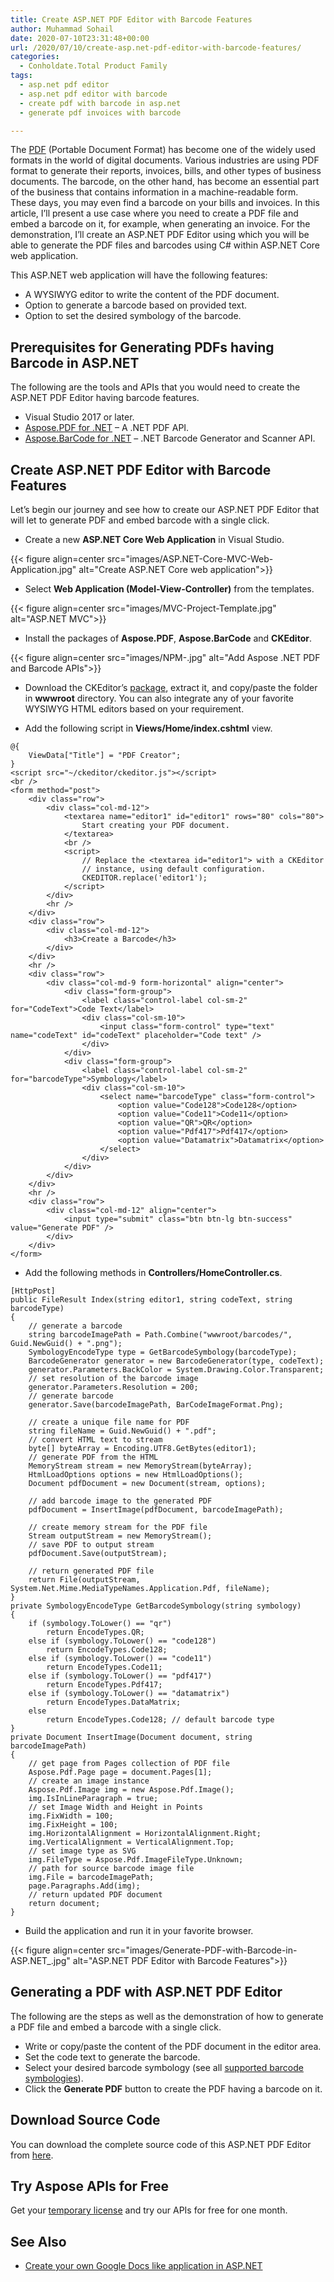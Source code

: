 ```yaml
---
title: Create ASP.NET PDF Editor with Barcode Features
author: Muhammad Sohail
date: 2020-07-10T23:31:48+00:00
url: /2020/07/10/create-asp.net-pdf-editor-with-barcode-features/
categories:
  - Conholdate.Total Product Family
tags:
  - asp.net pdf editor
  - asp.net pdf editor with barcode
  - create pdf with barcode in asp.net
  - generate pdf invoices with barcode

---
```

The [PDF][1] (Portable Document Format) has become one of the widely used formats in the world of digital documents. Various industries are using PDF format to generate their reports, invoices, bills, and other types of business documents. The barcode, on the other hand, has become an essential part of the business that contains information in a machine-readable form. These days, you may even find a barcode on your bills and invoices. In this article, I&#8217;ll present a use case where you need to create a PDF file and embed a barcode on it, for example, when generating an invoice. For the demonstration, I&#8217;ll create an ASP.NET PDF Editor using which you will be able to generate the PDF files and barcodes using C# within ASP.NET Core web application.

This ASP.NET web application will have the following features:

  * A WYSIWYG editor to write the content of the PDF document.
  * Option to generate a barcode based on provided text.
  * Option to set the desired symbology of the barcode.

## Prerequisites for Generating PDFs having Barcode in ASP.NET

The following are the tools and APIs that you would need to create the ASP.NET PDF Editor having barcode features.

  * Visual Studio 2017 or later.
  * [Aspose.PDF for .NET][2] &#8211; A .NET PDF API.
  * [Aspose.BarCode for .NET][3] &#8211; .NET Barcode Generator and Scanner API.

## Create ASP.NET PDF Editor with Barcode Features

Let&#8217;s begin our journey and see how to create our ASP.NET PDF Editor that will let to generate PDF and embed barcode with a single click. 

  * Create a new **ASP.NET Core Web Application** in Visual Studio. 

{{< figure align=center src="images/ASP.NET-Core-MVC-Web-Application.jpg" alt="Create ASP.NET Core web application">}}
 

  * Select **Web Application (Model-View-Controller)** from the templates.

{{< figure align=center src="images/MVC-Project-Template.jpg" alt="ASP.NET MVC">}}
 

  * Install the packages of **Aspose.PDF**, **Aspose.BarCode** and **CKEditor**.

{{< figure align=center src="images/NPM-.jpg" alt="Add Aspose .NET PDF and Barcode APIs">}}
 

  * Download the CKEditor’s [package][4], extract it, and copy/paste the folder in **wwwroot** directory. You can also integrate any of your favorite WYSIWYG HTML editors based on your requirement.

  * Add the following script in **Views/Home/index.cshtml** view. 

```
@{
    ViewData["Title"] = "PDF Creator";
}
<script src="~/ckeditor/ckeditor.js"></script>
<br />
<form method="post">
    <div class="row">
        <div class="col-md-12">
            <textarea name="editor1" id="editor1" rows="80" cols="80">
                Start creating your PDF document.
            </textarea>
            <br />
            <script>
                // Replace the <textarea id="editor1"> with a CKEditor
                // instance, using default configuration.
                CKEDITOR.replace('editor1');
            </script>
        </div>
        <hr />
    </div>
    <div class="row">
        <div class="col-md-12">
            <h3>Create a Barcode</h3>
        </div>
    </div>
    <hr />
    <div class="row">
        <div class="col-md-9 form-horizontal" align="center">
            <div class="form-group">
                <label class="control-label col-sm-2" for="CodeText">Code Text</label>
                <div class="col-sm-10">
                    <input class="form-control" type="text" name="codeText" id="codeText" placeholder="Code text" />
                </div>
            </div>
            <div class="form-group">
                <label class="control-label col-sm-2" for="barcodeType">Symbology</label>
                <div class="col-sm-10">
                    <select name="barcodeType" class="form-control">
                        <option value="Code128">Code128</option>
                        <option value="Code11">Code11</option>
                        <option value="QR">QR</option>
                        <option value="Pdf417">Pdf417</option>
                        <option value="Datamatrix">Datamatrix</option>
                    </select>
                </div>
            </div>
        </div>
    </div>
    <hr />
    <div class="row">
        <div class="col-md-12" align="center">
            <input type="submit" class="btn btn-lg btn-success" value="Generate PDF" />
        </div>
    </div>
</form>
```

  * Add the following methods in **Controllers/HomeController.cs**.

```
[HttpPost]
public FileResult Index(string editor1, string codeText, string barcodeType)
{
	// generate a barcode
	string barcodeImagePath = Path.Combine("wwwroot/barcodes/", Guid.NewGuid() + ".png");
	SymbologyEncodeType type = GetBarcodeSymbology(barcodeType);
	BarcodeGenerator generator = new BarcodeGenerator(type, codeText);
	generator.Parameters.BackColor = System.Drawing.Color.Transparent;
	// set resolution of the barcode image
	generator.Parameters.Resolution = 200;
	// generate barcode
	generator.Save(barcodeImagePath, BarCodeImageFormat.Png);

	// create a unique file name for PDF
	string fileName = Guid.NewGuid() + ".pdf";
	// convert HTML text to stream
	byte[] byteArray = Encoding.UTF8.GetBytes(editor1);
	// generate PDF from the HTML
	MemoryStream stream = new MemoryStream(byteArray);
	HtmlLoadOptions options = new HtmlLoadOptions();
	Document pdfDocument = new Document(stream, options);

	// add barcode image to the generated PDF 
	pdfDocument = InsertImage(pdfDocument, barcodeImagePath);

	// create memory stream for the PDF file
	Stream outputStream = new MemoryStream();
	// save PDF to output stream
	pdfDocument.Save(outputStream);

	// return generated PDF file
	return File(outputStream, System.Net.Mime.MediaTypeNames.Application.Pdf, fileName);
}
private SymbologyEncodeType GetBarcodeSymbology(string symbology)
{
	if (symbology.ToLower() == "qr")
		return EncodeTypes.QR;
	else if (symbology.ToLower() == "code128")
		return EncodeTypes.Code128;
	else if (symbology.ToLower() == "code11")
		return EncodeTypes.Code11;
	else if (symbology.ToLower() == "pdf417")
		return EncodeTypes.Pdf417;
	else if (symbology.ToLower() == "datamatrix")
		return EncodeTypes.DataMatrix;
	else
		return EncodeTypes.Code128; // default barcode type
}
private Document InsertImage(Document document, string barcodeImagePath)
{
	// get page from Pages collection of PDF file
	Aspose.Pdf.Page page = document.Pages[1];
	// create an image instance
	Aspose.Pdf.Image img = new Aspose.Pdf.Image();
	img.IsInLineParagraph = true;
	// set Image Width and Height in Points
	img.FixWidth = 100;
	img.FixHeight = 100;
	img.HorizontalAlignment = HorizontalAlignment.Right;
	img.VerticalAlignment = VerticalAlignment.Top;
	// set image type as SVG
	img.FileType = Aspose.Pdf.ImageFileType.Unknown;
	// path for source barcode image file
	img.File = barcodeImagePath;
	page.Paragraphs.Add(img);
	// return updated PDF document
	return document;
}
```

  * Build the application and run it in your favorite browser. 

{{< figure align=center src="images/Generate-PDF-with-Barcode-in-ASP.NET_.jpg" alt="ASP.NET PDF Editor with Barcode Features">}}
 

## Generating a PDF with ASP.NET PDF Editor

The following are the steps as well as the demonstration of how to generate a PDF file and embed a barcode with a single click.

  * Write or copy/paste the content of the PDF document in the editor area.
  * Set the code text to generate the barcode.
  * Select your desired barcode symbology (see all [supported barcode symbologies][5]).
  * Click the **Generate PDF** button to create the PDF having a barcode on it.<figure class="wp-block-embed-youtube wp-block-embed is-type-video is-provider-youtube wp-embed-aspect-4-3 wp-has-aspect-ratio">

<div class="wp-block-embed__wrapper">
</div></figure> 

## Download Source Code

You can download the complete source code of this ASP.NET PDF Editor from [here][6].

## Try Aspose APIs for Free

Get your [temporary license][7] and try our APIs for free for one month. 

## See Also

  * [Create your own Google Docs like application in ASP.NET][8]

 [1]: https://docs.fileformat.com/pdf/
 [2]: https://products.aspose.com/pdf/net
 [3]: https://products.aspose.com/barcode/net
 [4]: https://ckeditor.com/ckeditor-4/download/
 [5]: https://docs.aspose.com/display/barcodenet/Barcode+Supported+Symbologies
 [6]: https://github.com/usman-aziz/ASP.NET-PDF-Editor-with-Barcode
 [7]: https://purchase.conholdate.com/temporary-license
 [8]: https://blog.conholdate.com/2020/06/22/build-your-own-google-docs-like-app/







